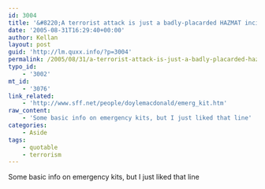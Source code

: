 ```yaml
---
id: 3004
title: '&#8220;A terrorist attack is just a badly-placarded HAZMAT incident.&#8221;'
date: '2005-08-31T16:29:40+00:00'
author: Kellan
layout: post
guid: 'http://lm.quxx.info/?p=3004'
permalink: /2005/08/31/a-terrorist-attack-is-just-a-badly-placarded-hazmat-incident/
typo_id:
    - '3002'
mt_id:
    - '3076'
link_related:
    - 'http://www.sff.net/people/doylemacdonald/emerg_kit.htm'
raw_content:
    - 'Some basic info on emergency kits, but I just liked that line'
categories:
    - Aside
tags:
    - quotable
    - terrorism
---
```


Some basic info on emergency kits, but I just liked that line
